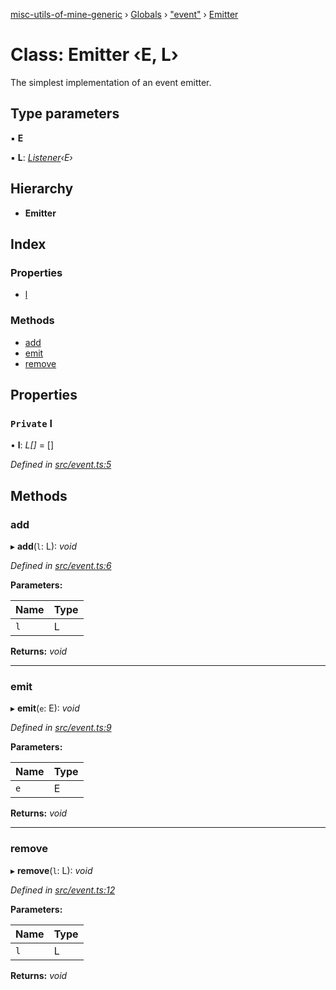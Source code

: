 [misc-utils-of-mine-generic](../README.md) › [Globals](../globals.md) › ["event"](../modules/_event_.md) › [Emitter](_event_.emitter.md)

# Class: Emitter ‹**E, L**›

The simplest implementation of an event emitter.

## Type parameters

▪ **E**

▪ **L**: *[Listener](../modules/_event_.md#listener)‹E›*

## Hierarchy

* **Emitter**

## Index

### Properties

* [l](_event_.emitter.md#private-l)

### Methods

* [add](_event_.emitter.md#add)
* [emit](_event_.emitter.md#emit)
* [remove](_event_.emitter.md#remove)

## Properties

### `Private` l

• **l**: *L[]* = []

*Defined in [src/event.ts:5](https://github.com/cancerberoSgx/misc-utils-of-mine/blob/6fdfb9c/misc-utils-of-mine-generic/src/event.ts#L5)*

## Methods

###  add

▸ **add**(`l`: L): *void*

*Defined in [src/event.ts:6](https://github.com/cancerberoSgx/misc-utils-of-mine/blob/6fdfb9c/misc-utils-of-mine-generic/src/event.ts#L6)*

**Parameters:**

Name | Type |
------ | ------ |
`l` | L |

**Returns:** *void*

___

###  emit

▸ **emit**(`e`: E): *void*

*Defined in [src/event.ts:9](https://github.com/cancerberoSgx/misc-utils-of-mine/blob/6fdfb9c/misc-utils-of-mine-generic/src/event.ts#L9)*

**Parameters:**

Name | Type |
------ | ------ |
`e` | E |

**Returns:** *void*

___

###  remove

▸ **remove**(`l`: L): *void*

*Defined in [src/event.ts:12](https://github.com/cancerberoSgx/misc-utils-of-mine/blob/6fdfb9c/misc-utils-of-mine-generic/src/event.ts#L12)*

**Parameters:**

Name | Type |
------ | ------ |
`l` | L |

**Returns:** *void*
